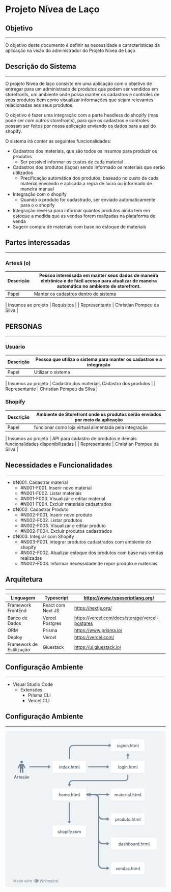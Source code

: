# Projeto Nívea de Laço

## Objetivo

---

O objetivo deste documento é definir as necessidade e características da aplicação na visão do administrador do Projeto Nívea de Laço

## Descrição do Sistema

---

O projeto Nívea de laço consiste em uma aplicação com o objetivo de entregar para um administrado de produtos que podem ser vendidos em storefronts, um ambiente onde possa manter os cadastros e controles de seus produtos bem como visualizar informações que sejam relevantes relacionadas aos seus produtos.

O objetivo é fazer uma integração com a parte headless do shopify (mas pode ser com outros storefronts), para que os cadastros e controles possam ser feitos por nossa aplicação enviando os dados para a api do shopify.

O sistema irá conter as seguintes funcionalidades:

- Cadastros dos materiais, que são todos os insumos para produzir os produtos
    - Ser possível informar os custos de cada material
- Cadastros dos produtos (laços) sendo informado os materiais que serão utilizados
    - Precificação automática dos produtos, baseado no custo de cada material envolvido e aplicada a regra de lucro ou informado de maneira manual
- Integração com o shopify
    - Quando o produto for cadastrado, ser enviado automaticamente para o o shopify
- Integração reversa para informar quantos produtos ainda tem em estoque a medida que as vendas forem realizadas na plataforma de venda
- Sugerir compra de materiais com base no estoque de materiais

## Partes interessadas

---

### Artesã (o)

| Descrição | Pessoa interessada em manter seus dados de maneira eletrônica e de fácil acesso para atualizar de maneira automática no ambiente de storefront. |
| --- | --- |
| Papel | Manter os cadastros dentro do sistema |
| 
Insumos ao projeto | Requisitos |
| Representante | Christian Pompeu da Silva |

## PERSONAS

---

### Usuário

| Descrição | Pessoa que utiliza o sistema para manter os cadastros e a integração |
| --- | --- |
| Papel | Utilizar o sistema |
| 
Insumos ao projeto | Cadastro dos materiais
Cadastro dos produtos |
| Representante | Christian Pompeu da Silva |

### Shopify

| Descrição | Ambiente de Storefront onde os produtos serão enviados por meio da aplicação |
| --- | --- |
| Papel | funcionar como loja virtual alimentada pela integração |
| 
Insumos ao projeto | API para cadastro de produtos e demais funcionalidades disponibilizadas |
| Representante | Christian Pompeu da Silva |

## Necessidades e Funcionalidades

---

- #N001. Cadastrar material
    - #N001-F001. Inserir novo material
    - #N001-F002. Listar materiais
    - #N001-F003. Visualizar e editar material
    - #N001-F004. Excluir materiais cadastrados
- #N002. Cadastrar Produto
    - #N002-F001. Inserir novo produto
    - #N002-F002. Listar produtos
    - #N002-F003. Visualizar e editar produto
    - #N002-F004. Excluir produtos cadastrados
- #N003. Integrar com Shopify
    - #N003-F001. Integrar produtos cadastrados com ambiente do shopify
    - #N002-F002. Atualizar estoque dos produtos com base nas vendas realizadas
    - #N002-F003. Informar necessidade de repor produto e materiais

## Arquitetura

---

| Linguagem | Typescript | https://www.typescriptlang.org/ |
| --- | --- | --- |
| Framework FrontEnd | React com Next JS | https://nextjs.org/ |
| Banco de Dados | Vercel Postgres | https://vercel.com/docs/storage/vercel-postgres |
| ORM | Prisma | https://www.prisma.io/ |
| Deploy | Vercel | https://vercel.com/ |
| Framework de Estilização | Gluestack | https://ui.gluestack.io/ |

## Configuração Ambiente

---

- Visual Studio Code
    - Extensões:
        - Prisma CLI
        - Vercel CLI

## Configuração Ambiente

---
![Diagrama](public/assets/diagrama.png)